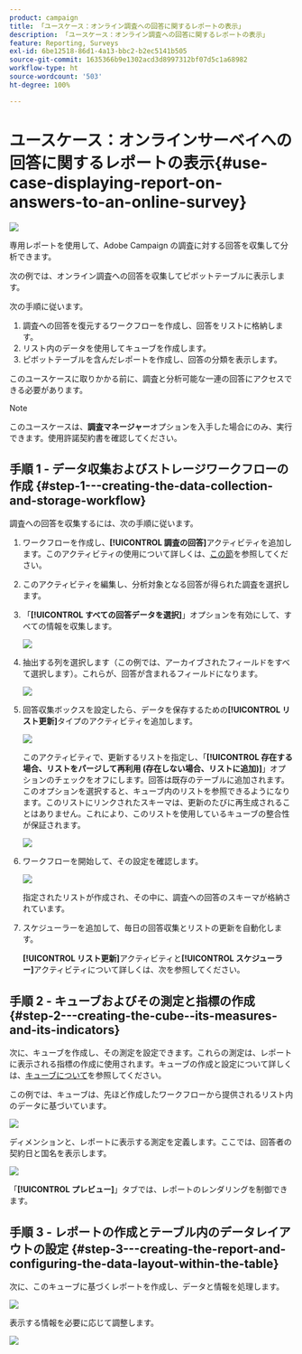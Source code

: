 ```yaml
---
product: campaign
title: 「ユースケース：オンライン調査への回答に関するレポートの表示」
description: 「ユースケース：オンライン調査への回答に関するレポートの表示」
feature: Reporting, Surveys
exl-id: 6be12518-86d1-4a13-bbc2-b2ec5141b505
source-git-commit: 1635366b9e1302acd3d8997312bf07d5c1a68982
workflow-type: ht
source-wordcount: '503'
ht-degree: 100%

---
```


# ユースケース：オンラインサーベイへの回答に関するレポートの表示{#use-case-displaying-report-on-answers-to-an-online-survey}

![](../../assets/common.svg)

専用レポートを使用して、Adobe Campaign の調査に対する回答を収集して分析できます。

次の例では、オンライン調査への回答を収集してピボットテーブルに表示します。

次の手順に従います。

1. 調査への回答を復元するワークフローを作成し、回答をリストに格納します。
1. リスト内のデータを使用してキューブを作成します。
1. ピボットテーブルを含んだレポートを作成し、回答の分類を表示します。

このユースケースに取りかかる前に、調査と分析可能な一連の回答にアクセスできる必要があります。

>[!NOTE]
>
>このユースケースは、**調査マネージャー**&#x200B;オプションを入手した場合にのみ、実行できます。使用許諾契約書を確認してください。

## 手順 1 - データ収集およびストレージワークフローの作成 {#step-1---creating-the-data-collection-and-storage-workflow}

調査への回答を収集するには、次の手順に従います。

1. ワークフローを作成し、**[!UICONTROL 調査の回答]**&#x200B;アクティビティを追加します。このアクティビティの使用について詳しくは、[この節](../../surveys/using/publish--track-and-use-collected-data.md#using-the-collected-data)を参照してください。
1. このアクティビティを編集し、分析対象となる回答が得られた調査を選択します。
1. 「**[!UICONTROL すべての回答データを選択]**」オプションを有効にして、すべての情報を収集します。

   ![](../../surveys/using/assets/reporting_usecase_1_01.png)

1. 抽出する列を選択します（この例では、アーカイブされたフィールドをすべて選択します）。これらが、回答が含まれるフィールドになります。

   ![](../../surveys/using/assets/reporting_usecase_1_02.png)

1. 回答収集ボックスを設定したら、データを保存するための&#x200B;**[!UICONTROL リスト更新]**&#x200B;タイプのアクティビティを追加します。

   ![](../../surveys/using/assets/reporting_usecase_1_04.png)

   このアクティビティで、更新するリストを指定し、「**[!UICONTROL 存在する場合、リストをパージして再利用 (存在しない場合、リストに追加)]**」オプションのチェックをオフにします。回答は既存のテーブルに追加されます。このオプションを選択すると、キューブ内のリストを参照できるようになります。このリストにリンクされたスキーマは、更新のたびに再生成されることはありません。これにより、このリストを使用しているキューブの整合性が保証されます。

   ![](../../surveys/using/assets/reporting_usecase_1_03.png)

1. ワークフローを開始して、その設定を確認します。

   ![](../../surveys/using/assets/reporting_usecase_1_05.png)

   指定されたリストが作成され、その中に、調査への回答のスキーマが格納されています。

1. スケジューラーを追加して、毎日の回答収集とリストの更新を自動化します。

   **[!UICONTROL リスト更新]**&#x200B;アクティビティと&#x200B;**[!UICONTROL スケジューラー]**&#x200B;アクティビティについて詳しくは、次を参照してください。

## 手順 2 - キューブおよびその測定と指標の作成 {#step-2---creating-the-cube--its-measures-and-its-indicators}

次に、キューブを作成し、その測定を設定できます。これらの測定は、レポートに表示される指標の作成に使用されます。キューブの作成と設定について詳しくは、[キューブについて](../../reporting/using/ac-cubes.md)を参照してください。

この例では、キューブは、先ほど作成したワークフローから提供されるリスト内のデータに基づいています。

![](../../surveys/using/assets/reporting_usecase_2_01.png)

ディメンションと、レポートに表示する測定を定義します。ここでは、回答者の契約日と国名を表示します。

![](../../surveys/using/assets/reporting_usecase_2_02.png)

「**[!UICONTROL プレビュー]**」タブでは、レポートのレンダリングを制御できます。

## 手順 3 - レポートの作成とテーブル内のデータレイアウトの設定 {#step-3---creating-the-report-and-configuring-the-data-layout-within-the-table}

次に、このキューブに基づくレポートを作成し、データと情報を処理します。

![](../../surveys/using/assets/reporting_usecase_3_01.png)

表示する情報を必要に応じて調整します。

![](../../surveys/using/assets/reporting_usecase_3_02.png)
